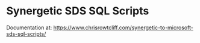 # Synergetic SDS SQL Scripts
Documentation at: https://www.chrisrowtcliff.com/synergetic-to-microsoft-sds-sql-scripts/
